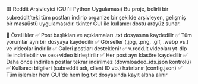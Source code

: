 🟥 Reddit Arşivleyici (GUI'li Python Uygulaması)
Bu proje, belirli bir subreddit’teki tüm postları indirip organize bir şekilde arşivleyen, gelişmiş bir masaüstü uygulamasıdır. tkinter GUI ile kullanıcı dostu arayüz sunar.

🎯 Özellikler
✅ Post başlıkları ve açıklamaları .txt dosyasına kaydedilir
✅ Tüm yorumlar ayrı bir dosyaya kaydedilir
✅ Görseller (.jpg, .png, .gif, .webp vs.) ve videolar indirilir
✅ Galeri postları desteklenir
✅ v.redd.it videoları yt-dlp ile indirilebilir ve ses+video birleştirilir
✅ Her post ayrı klasöre kaydedilir
✅ Daha önce indirilen postlar tekrar indirilmez (downloaded_ids.json kontrolü)
✅ Kullanıcı bilgileri (subreddit adı, client ID vb.) hatırlanır (config.json)
✅ Tüm işlemler hem GUI'de hem log.txt dosyasında kayıt altına alınır
